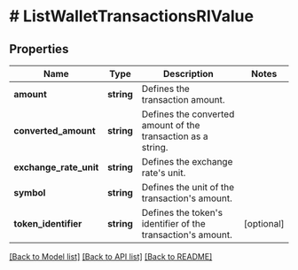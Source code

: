 # # ListWalletTransactionsRIValue

## Properties

Name | Type | Description | Notes
------------ | ------------- | ------------- | -------------
**amount** | **string** | Defines the transaction amount. |
**converted_amount** | **string** | Defines the converted amount of the transaction as a string. |
**exchange_rate_unit** | **string** | Defines the exchange rate&#39;s unit. |
**symbol** | **string** | Defines the unit of the transaction&#39;s amount. |
**token_identifier** | **string** | Defines the token&#39;s identifier of the transaction&#39;s amount. | [optional]

[[Back to Model list]](../../README.md#models) [[Back to API list]](../../README.md#endpoints) [[Back to README]](../../README.md)
